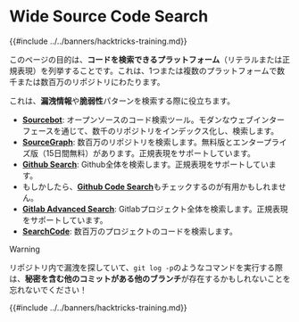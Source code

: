 # Wide Source Code Search

{{#include ../../banners/hacktricks-training.md}}

このページの目的は、**コードを検索できるプラットフォーム**（リテラルまたは正規表現）を列挙することです。これは、1つまたは複数のプラットフォームで数千または数百万のリポジトリにわたります。

これは、**漏洩情報**や**脆弱性**パターンを検索する際に役立ちます。

- [**Sourcebot**](https://www.sourcebot.dev/): オープンソースのコード検索ツール。モダンなウェブインターフェースを通じて、数千のリポジトリをインデックス化し、検索します。
- [**SourceGraph**](https://sourcegraph.com/search): 数百万のリポジトリを検索します。無料版とエンタープライズ版（15日間無料）があります。正規表現をサポートしています。
- [**Github Search**](https://github.com/search): Github全体を検索します。正規表現をサポートしています。
- もしかしたら、[**Github Code Search**](https://cs.github.com/)もチェックするのが有用かもしれません。
- [**Gitlab Advanced Search**](https://docs.gitlab.com/ee/user/search/advanced_search.html): Gitlabプロジェクト全体を検索します。正規表現をサポートしています。
- [**SearchCode**](https://searchcode.com/): 数百万のプロジェクトのコードを検索します。

> [!WARNING]
> リポジトリ内で漏洩を探していて、`git log -p`のようなコマンドを実行する際は、**秘密を含む他のコミットがある他のブランチ**が存在するかもしれないことを忘れないでください！

{{#include ../../banners/hacktricks-training.md}}
